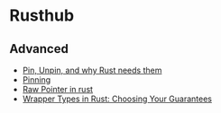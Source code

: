 # Rusthub

## Advanced 
- [Pin, Unpin, and why Rust needs them](https://blog.cloudflare.com/pin-and-unpin-in-rust/)
- [Pinning](https://rust-lang.github.io/async-book/04_pinning/01_chapter.html)
- [Raw Pointer in rust](https://web.mit.edu/rust-lang_v1.25/arch/amd64_ubuntu1404/share/doc/rust/html/book/first-edition/raw-pointers.html)
- [Wrapper Types in Rust: Choosing Your Guarantees](https://manishearth.github.io/blog/2015/05/27/wrapper-types-in-rust-choosing-your-guarantees/)
